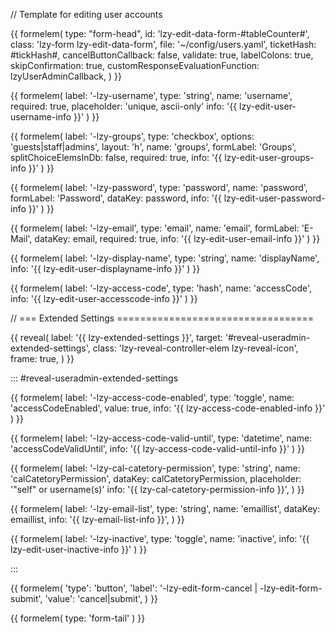 // Template for editing user accounts

{{ formelem(
	type: "form-head", 
	id: 'lzy-edit-data-form-#tableCounter#',
	class: 'lzy-form lzy-edit-data-form',
	file: '~/config/users.yaml',
	ticketHash: #tickHash#,
	cancelButtonCallback: false,
	validate: true,
	labelColons: true,
	skipConfirmation: true,
	customResponseEvaluationFunction: lzyUserAdminCallback,
	)
}}



{{ formelem(
	label: '-lzy-username',
	type: 'string',
	name: 'username',
	required: true,
    placeholder: 'unique, ascii-only'
    info: '{{ lzy-edit-user-username-info }}'
	)
}}

{{ formelem(
	label: '-lzy-groups',
	type: 'checkbox',
	options: 'guests|staff|admins',
	layout: 'h',
	name: 'groups',
	formLabel: 'Groups',
	splitChoiceElemsInDb: false,
	required: true,
    info: '{{ lzy-edit-user-groups-info }}'
	)
}}

{{ formelem(
	label: '-lzy-password',
	type: 'password',
	name: 'password',
	formLabel: 'Password',
	dataKey: password,
    info: '{{ lzy-edit-user-password-info }}'
	)
}}


{{ formelem(
	label: '-lzy-email',
	type: 'email',
	name: 'email',
	formLabel: 'E-Mail',
	dataKey: email,	
	required: true,
    info: '{{ lzy-edit-user-email-info }}'
	)
}}


{{ formelem(
	label: '-lzy-display-name',
	type: 'string',
	name: 'displayName',
    info: '{{ lzy-edit-user-displayname-info }}'
	)
}}


{{ formelem(
	label: '-lzy-access-code',
	type: 'hash',
	name: 'accessCode',
    info: '{{ lzy-edit-user-accesscode-info }}'
	)
}}


// === Extended Settings ==================================

{{ reveal(
	label: '{{ lzy-extended-settings }}',
	target: '#reveal-useradmin-extended-settings',
	class: 'lzy-reveal-controller-elem lzy-reveal-icon',
	frame: true,
	) 
}}

::: #reveal-useradmin-extended-settings

{{ formelem(
	label: '-lzy-access-code-enabled',
	type: 'toggle',
	name: 'accessCodeEnabled',
	value: true,
    info: '{{ lzy-access-code-enabled-info }}'
	)
}}

{{ formelem(
	label: '-lzy-access-code-valid-until',
	type: 'datetime',
	name: 'accessCodeValidUntil',
    info: '{{ lzy-access-code-valid-until-info }}'
	)
}}

{{ formelem(
	label: '-lzy-cal-catetory-permission',
	type: 'string',
	name: 'calCatetoryPermission',
	dataKey: calCatetoryPermission,
    placeholder: '"self" or username(s)'
	info: '{{ lzy-cal-catetory-permission-info }}',
	)
}}


{{ formelem(
	label: '-lzy-email-list',
	type: 'string',
	name: 'emaillist',
	dataKey: emaillist,
	info: '{{ lzy-email-list-info }}',
	)
}}


{{ formelem(
	label: '-lzy-inactive',
	type: 'toggle',
	name: 'inactive',
    info: '{{ lzy-edit-user-inactive-info }}'
	)
}}

:::

{{ formelem(
	'type': 'button',
	'label': '-lzy-edit-form-cancel | -lzy-edit-form-submit',
	'value': 'cancel|submit',
	)
}}


{{ formelem( type: 'form-tail' ) }}

